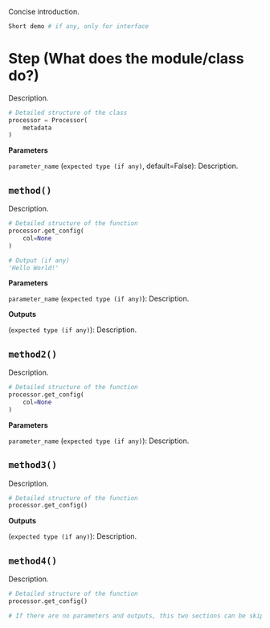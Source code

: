 Concise introduction.

```Python
Short demo # if any, only for interface
```


# Step (What does the module/class do?)

Description.

```Python
# Detailed structure of the class
processor = Processor(
    metadata
)
```


**Parameters**

`parameter_name` (`expected type (if any)`, default=False): Description.


## `method()`

Description.

```Python
# Detailed structure of the function
processor.get_config(
    col=None
)
```

```Python
# Output (if any)
'Hello World!'
```


**Parameters**

`parameter_name` (`expected type (if any)`): Description.


**Outputs**

(`expected type (if any)`): Description.


## `method2()`

Description.


```Python
# Detailed structure of the function
processor.get_config(
    col=None
)
```


**Parameters**

`parameter_name` (`expected type (if any)`): Description.


## `method3()`

Description.

```Python
# Detailed structure of the function
processor.get_config()
```


**Outputs**

(`expected type (if any)`): Description.


## `method4()`

Description.


```Python
# Detailed structure of the function
processor.get_config()

# If there are no parameters and outputs, this two sections can be skipped.
```